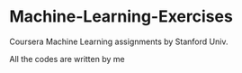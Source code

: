 # Machine-Learning-Exercises
Coursera Machine Learning assignments by Stanford Univ.

All the codes are written by me
